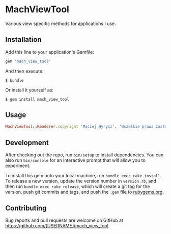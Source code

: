 # MachViewTool

Various view specific methods for applications  I use.

## Installation

Add this line to your application's Gemfile:

```ruby
gem 'mach_view_tool'
```

And then execute:

    $ bundle

Or install it yourself as:

    $ gem install mach_view_tool

## Usage

```ruby
MachViewTool::Renderer.copyright 'Maciej Hyrycz', 'Wszelkie prawa zastrzeżone'
```

## Development

After checking out the repo, run `bin/setup` to install dependencies. You can also run `bin/console` for an interactive prompt that will allow you to experiment.

To install this gem onto your local machine, run `bundle exec rake install`. To release a new version, update the version number in `version.rb`, and then run `bundle exec rake release`, which will create a git tag for the version, push git commits and tags, and push the `.gem` file to [rubygems.org](https://rubygems.org).

## Contributing

Bug reports and pull requests are welcome on GitHub at https://github.com/[USERNAME]/mach_view_tool.
